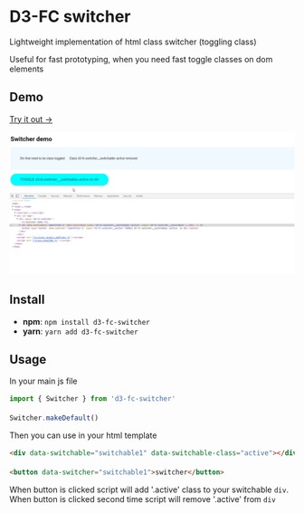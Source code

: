 # D3-FC switcher

Lightweight implementation of html class switcher (toggling class)

Useful for fast prototyping, when you need fast toggle classes on dom elements

## Demo

[Try it out ->](https://d3-fc.github.io/#/switcher)

![Interface](docs/demo.gif)

## Install

* **npm**: `npm install d3-fc-switcher` 
* **yarn**: `yarn add d3-fc-switcher`

## Usage

In your main js file
```javascript
import { Switcher } from 'd3-fc-switcher'

Switcher.makeDefault()
```
Then you can use in your html template

```html
<div data-switchable="switchable1" data-switchable-class="active"></div>

<button data-switcher="switchable1">switcher</button>
```

When button is clicked script will add '.active' class to your switchable `div`.
When button is clicked second time script will remove '.active' from `div`